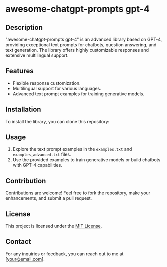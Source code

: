 # awesome-chatgpt-prompts gpt-4

## Description
"awesome-chatgpt-prompts gpt-4" is an advanced library based on GPT-4, providing exceptional text prompts for chatbots, question answering, and text generation. The library offers highly customizable responses and extensive multilingual support.

## Features
- Flexible response customization.
- Multilingual support for various languages.
- Advanced text prompt examples for training generative models.

## Installation
To install the library, you can clone this repository:

## Usage
1. Explore the text prompt examples in the `examples.txt` and `examples_advanced.txt` files.
2. Use the provided examples to train generative models or build chatbots with GPT-4 capabilities.

## Contribution
Contributions are welcome! Feel free to fork the repository, make your enhancements, and submit a pull request.

## License
This project is licensed under the [MIT License](LICENSE).

## Contact
For any inquiries or feedback, you can reach out to me at [your@email.com].
